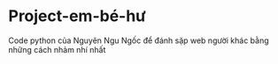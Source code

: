 # Project-em-bé-hư
Code python của Nguyên Ngu Ngốc để đánh sặp web người khác bằng những cách nhảm nhí nhất

